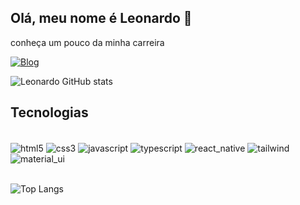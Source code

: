## Olá, meu nome é Leonardo 👋

conheça um pouco da minha carreira

[![Blog](https://img.shields.io/badge/website-000000?style=for-the-badge&logo=About.me&logoColor=white)](https://leonardo-camelo-portfolio.vercel.app/)

![Leonardo GitHub stats](https://github-readme-stats.vercel.app/api?username=LeonardoCaml&show_icons=true&theme=radical)

## Tecnologias

<div style="display: inline_block"><br/>
  <img align="center" alt="html5" src="https://img.shields.io/badge/HTML5-E34F26?style=for-the-badge&logo=html5&logoColor=white"/>
  <img align="center" alt="css3" src="https://img.shields.io/badge/CSS3-1572B6?style=for-the-badge&logo=css3&logoColor=white"/>
  <img align="center" alt="javascript" src="https://img.shields.io/badge/JavaScript-F7DF1E?style=for-the-badge&logo=javascript&logoColor=black"/>
  <img align="center" alt="typescript" src="https://img.shields.io/badge/TypeScript-007ACC?style=for-the-badge&logo=typescript&logoColor=white"/>
  <img align="center" alt="react_native" src="https://img.shields.io/badge/React_Native-20232A?style=for-the-badge&logo=react&logoColor=61DAFB"/>
  <img align="center" alt="tailwind" src="https://img.shields.io/badge/Tailwind_CSS-38B2AC?style=for-the-badge&logo=tailwind-css&logoColor=white"/>
  <img align="center" alt="material_ui" src="https://img.shields.io/badge/Material--UI-0081CB?style=for-the-badge&logo=material-ui&logoColor=white"/>
</div>

<br/>

![Top Langs](https://github-readme-stats.vercel.app/api/top-langs/?username=LeonardoCaml&exclude_repo=github-readme-stats,anuraghazra.github.io)
